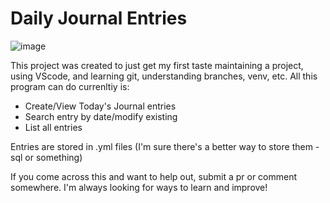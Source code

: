 # Daily Journal Entries
![image](https://github.com/Alderinn/proj/assets/117390396/f2b435eb-dab9-40ca-bb1e-cc5ea8c7408c)

This project was created to just get my first taste maintaining a project, using VScode, and learning git, understanding branches, venv, etc. 
All this program can do currenltiy is:
- Create/View Today's Journal entries
- Search entry by date/modify existing
- List all entries

Entries are stored in .yml files (I'm sure there's a better way to store them -sql or something)

If you come across this and want to help out, submit a pr or comment somewhere. I'm always looking for ways to learn and improve!
